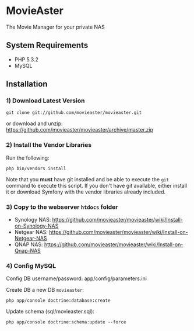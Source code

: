 MovieAster
==========

The Movie Manager for your private NAS

System Requirements
-------------------
  - PHP 5.3.2
  - MySQL

Installation
------------
### 1) Download Latest Version

    git clone git://github.com/movieaster/movieaster.git

or download and unzip:
https://github.com/movieaster/movieaster/archive/master.zip


### 2) Install the Vendor Libraries
Run the following:

    php bin/vendors install

Note that you **must** have git installed and be able to execute the `git`
command to execute this script. If you don't have git available, either install
it or download Symfony with the vendor libraries already included.

### 3) Copy to the webserver `htdocs` folder
  - Synology NAS: https://github.com/movieaster/movieaster/wiki/Install-on-Synology-NAS
  - Netgear NAS: https://github.com/movieaster/movieaster/wiki/Install-on-Netgear-NAS
  - QNAP NAS: https://github.com/movieaster/movieaster/wiki/Install-on-Qnap-NAS

### 4) Config MySQL
Config DB username/password: app/config/parameters.ini

Create DB a new DB `movieaster`:

    php app/console doctrine:database:create

Update schema (sql/movieaster.sql):

    php app/console doctrine:schema:update --force

